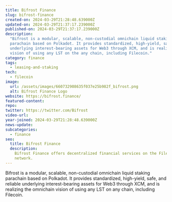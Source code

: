 ```yaml
---
title: Bifrost Finance
slug: bifrost-finance
created-on: 2024-03-29T21:28:48.639000Z
updated-on: 2024-03-29T21:37:17.239000Z
published-on: 2024-03-29T21:37:17.239000Z
description:
  "Bifrost is a modular, scalable, non-custodial omnichain liquid staking
  parachain based on Polkadot. It provides standardized, high-yield, safe, and reliable
  underlying interest-bearing assets for Web3 through XCM, and is realizing the omnichain
  vision of using any LST on the any chain, including Filecoin."
category: finance
tags:
  - leasing-and-staking
tech:
  - filecoin
image:
  url: /assets/images/660732908635f037e25b982f_bifrost.png
  alt: Bifrost Finance Logo
website: https://bifrost.finance/
featured-content:
repo:
twitter: https://twitter.com/Bifrost
video-url:
year-joined: 2024-03-29T21:28:48.639000Z
news-update:
subcategories:
  - finance
seo:
  title: Bifrost Finance
  description:
    Bifrost Finance offers decentralized financial services on the Filecoin
    network.
---
```


Bifrost is a modular, scalable, non-custodial omnichain liquid staking parachain based on Polkadot. It provides standardized, high-yield, safe, and reliable underlying interest-bearing assets for Web3 through XCM, and is realizing the omnichain vision of using any LST on any chain, including Filecoin.
